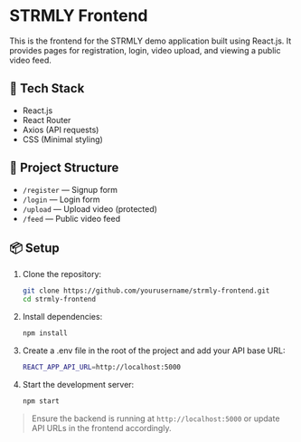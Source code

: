 # STRMLY Frontend

This is the frontend for the STRMLY demo application built using React.js. It provides pages for registration, login, video upload, and viewing a public video feed.

## 🔧 Tech Stack

- React.js
- React Router
- Axios (API requests)
- CSS (Minimal styling)

## 🧱 Project Structure

- `/register` — Signup form
- `/login` — Login form
- `/upload` — Upload video (protected)
- `/feed` — Public video feed

## 📦 Setup

1. Clone the repository:
   ```bash
   git clone https://github.com/yourusername/strmly-frontend.git
   cd strmly-frontend
   ```

2. Install dependencies:
   ```bash
   npm install
   ```

3. Create a .env file in the root of the project and add your API base URL:

   ```bash
   REACT_APP_API_URL=http://localhost:5000
   ```

4. Start the development server:
   ```bash
   npm start
   ```

> Ensure the backend is running at `http://localhost:5000` or update API URLs in the frontend accordingly.
